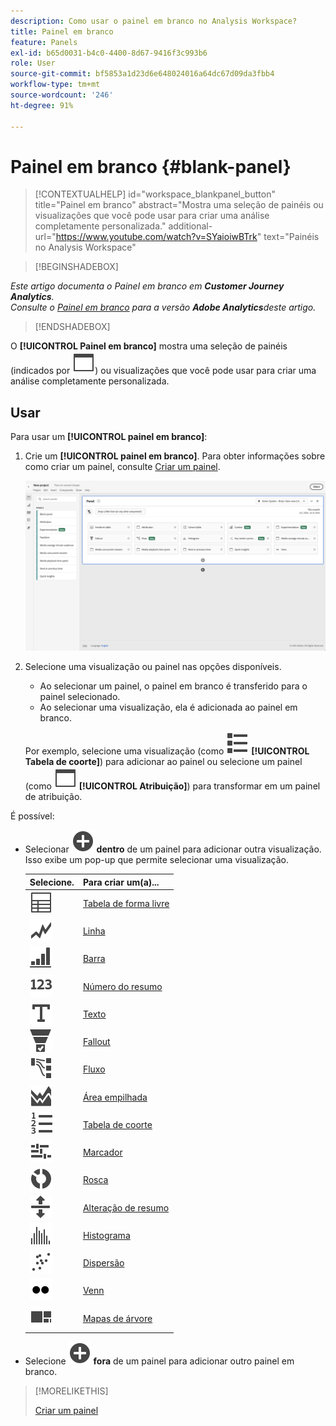 ```yaml
---
description: Como usar o painel em branco no Analysis Workspace?
title: Painel em branco
feature: Panels
exl-id: b65d0031-b4c0-4400-8d67-9416f3c993b6
role: User
source-git-commit: bf5853a1d23d6e648024016a64dc67d09da3fbb4
workflow-type: tm+mt
source-wordcount: '246'
ht-degree: 91%

---
```


# Painel em branco {#blank-panel}

<!-- markdownlint-disable MD034 -->

>[!CONTEXTUALHELP]
>id="workspace_blankpanel_button"
>title="Painel em branco"
>abstract="Mostra uma seleção de painéis ou visualizações que você pode usar para criar uma análise completamente personalizada."
>additional-url="https://www.youtube.com/watch?v=SYaioiwBTrk" text="Painéis no Analysis Workspace"

<!-- markdownlint-enable MD034 -->


>[!BEGINSHADEBOX]

*Este artigo documenta o Painel em branco em **Customer Journey Analytics**.<br/>Consulte o [Painel em branco](https://experienceleague.adobe.com/en/docs/analytics/analyze/analysis-workspace/panels/blank-panel) para a versão **Adobe Analytics**deste artigo.*

>[!ENDSHADEBOX]


O **[!UICONTROL Painel em branco]** mostra uma seleção de painéis (indicados por ![página da web](/help/assets/icons/WebPage.svg)) ou visualizações que você pode usar para criar uma análise completamente personalizada.

## Usar

Para usar um **[!UICONTROL painel em branco]**:

1. Crie um **[!UICONTROL painel em branco]**. Para obter informações sobre como criar um painel, consulte [Criar um painel](panels.md#create-a-panel).

   ![Criar um painel](assets/create-panel.png)



1. Selecione uma visualização ou painel nas opções disponíveis.


   * Ao selecionar um painel, o painel em branco é transferido para o painel selecionado.
   * Ao selecionar uma visualização, ela é adicionada ao painel em branco.

   Por exemplo, selecione uma visualização (como ![ViewList](/help/assets/icons/ViewList.svg) **[!UICONTROL Tabela de coorte]**) para adicionar ao painel ou selecione um painel (como ![WebPage](/help/assets/icons/WebPage.svg) **[!UICONTROL Atribuição]**) para transformar em um painel de atribuição.



É possível:

* Selecionar ![AddCircle](/help/assets/icons/AddCircle.svg) **dentro** de um painel para adicionar outra visualização. Isso exibe um pop-up que permite selecionar uma visualização.

  | Selecione. | Para criar um(a)... |
  |---|---|
  | ![Tabela](/help/assets/icons/Table.svg) | [Tabela de forma livre](/help/analysis-workspace/visualizations/freeform-table/freeform-table.md) |
  | ![Linha](/help/assets/icons/GraphTrend.svg) | [Linha](/help/analysis-workspace/visualizations/line.md) |
  | ![GraphBarVertical](/help/assets/icons/GraphBarVertical.svg) | [Barra](/help/analysis-workspace/visualizations/bar.md) |
  | ![123](/help/assets/icons/123.svg) | [Número do resumo](/help/analysis-workspace/visualizations/summary-number-change.md) |
  | ![Texto](/help/assets/icons/Text.svg) | [Texto](/help/analysis-workspace/visualizations/text.md) |
  | ![ConversionFunnel](/help/assets/icons/ConversionFunnel.svg) | [Fallout](/help/analysis-workspace/visualizations/fallout/fallout-flow.md) |
  | ![Fluxo de trabalho](/help/assets/icons/GraphPathing.svg) | [Fluxo](/help/analysis-workspace/visualizations/c-flow/flow.md) |
  | ![GraphAreaStacked](/help/assets/icons/GraphAreaStacked.svg) | [Área empilhada](/help/analysis-workspace/visualizations/area.md) |
  | ![TextNumbered](/help/assets/icons/TextNumbered.svg) | [Tabela de coorte](/help/analysis-workspace/visualizations/cohort-table/t-cohort.md) |
  | ![GraphBullet](/help/assets/icons/GraphBullet.svg) | [Marcador](/help/analysis-workspace/visualizations/bullet-graph.md) |
  | ![GraphDonut](/help/assets/icons/GraphDonut.svg) | [Rosca](/help/analysis-workspace/visualizations/donut.md) |
  | ![MoveUpDown](/help/assets/icons/MoveUpDown.svg) | [Alteração de resumo](/help/analysis-workspace/visualizations/summary-number-change.md) |
  | ![Histograma](/help/assets/icons/Histogram.svg) | [Histograma](/help/analysis-workspace/visualizations/histogram.md) |
  | ![GraphScatter](/help/assets/icons/GraphScatter.svg) | [Dispersão](/help/analysis-workspace/visualizations/scatterplot.md) |
  | ![Tipo](/help/assets/icons/TwoDots.svg) | [Venn](/help/analysis-workspace/visualizations/venn.md) |
  | ![GraphTree](/help/assets/icons/GraphTree.svg) | [Mapas de árvore](/help/analysis-workspace/visualizations/treemap.md) |

* Selecione ![AddCircle](/help/assets/icons/AddCircle.svg) **fora** de um painel para adicionar outro painel em branco.


>[!MORELIKETHIS]
>
>[Criar um painel](/help/analysis-workspace/c-panels/panels.md#create-a-panel)
>
